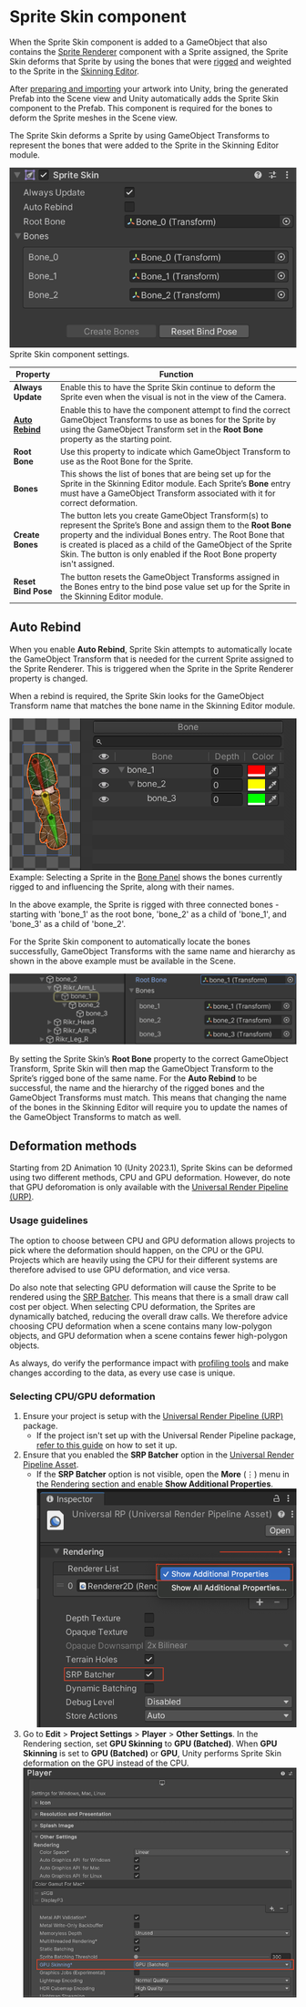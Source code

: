# Sprite Skin component
When the Sprite Skin component is added to a GameObject that also contains the [Sprite Renderer](https://docs.unity3d.com/Manual/class-SpriteRenderer.html) component with a Sprite assigned, the Sprite Skin deforms that Sprite by using the bones that were [rigged](CharacterRig.md) and weighted to the Sprite in the [Skinning Editor](SkinningEditor.md).

After [preparing and importing](PreparingArtwork.md) your artwork into Unity, bring the generated Prefab into the Scene view and Unity automatically adds the Sprite Skin component to the Prefab. This component is required for the bones to deform the Sprite meshes in the Scene view.

The Sprite Skin deforms a Sprite by using GameObject Transforms to represent the bones that were added to the Sprite in the Skinning Editor module.

![](images/2D-spriteskin-component.png)<br/>Sprite Skin component settings.

Property            | Function
--------------------|-----------------------------------------------------------------------------------------------------------------------------------------------------------------------------------------------------------------------------------------------------------------------------------------------------------------------------------------------------
**Always Update**   | Enable this to have the Sprite Skin continue to deform the Sprite even when the visual is not in the view of the Camera.
**[Auto Rebind](#auto-rebind)**     | Enable this to have the component attempt to find the correct GameObject Transforms to use as bones for the Sprite by using the GameObject Transform set in the **Root Bone** property as the starting point.
**Root Bone**       | Use this property to indicate which GameObject Transform to use as the Root Bone for the Sprite.
**Bones**           | This shows the list of bones that are being set up for the Sprite in the Skinning Editor module. Each Sprite’s **Bone** entry must have a GameObject Transform associated with it for correct deformation.
**Create Bones**    | The button lets you create GameObject Transform(s) to represent the Sprite’s Bone and assign them to the **Root Bone** property and the individual Bones entry. The Root Bone that is created is placed as a child of the GameObject of the Sprite Skin. The button is only enabled if the Root Bone property isn't assigned.
**Reset Bind Pose** | The button resets the GameObject Transforms assigned in the Bones entry to the bind pose value set up for the Sprite in the Skinning Editor module.

## Auto Rebind
When you enable **Auto Rebind**, Sprite Skin attempts to automatically locate the GameObject Transform that is needed for the current Sprite assigned to the Sprite Renderer. This is triggered when the Sprite in the Sprite Renderer property is changed.

When a rebind is required, the Sprite Skin looks for the GameObject Transform name that matches the bone name in the Skinning Editor module.

![](images/2d-anim-auto-rebind-example.png)<br/>Example: Selecting a Sprite in the [Bone Panel](SkinEdToolsShortcuts.md#bone-panel) shows the bones currently rigged to and influencing the Sprite, along with their names.

In the above example, the Sprite is rigged with three connected bones - starting with 'bone_1' as the root bone, 'bone_2' as a child of 'bone_1', and 'bone_3' as a child of 'bone_2'.

For the Sprite Skin component to automatically locate the bones successfully, GameObject Transforms with the same name and hierarchy as shown in the above example must be available in the Scene.

![](images/2d-anim-sprite-skin-root-bone.png)

By setting the Sprite Skin’s **Root Bone** property to the correct GameObject Transform, Sprite Skin will then map the GameObject Transform to the Sprite’s rigged bone of the same name. For the **Auto Rebind** to be successful, the name and the hierarchy of the rigged bones and the GameObject Transforms must match. This means that changing the name of the bones in the Skinning Editor will require you to update the names of the GameObject Transforms to match as well.

## Deformation methods
Starting from 2D Animation 10 (Unity 2023.1), Sprite Skins can be deformed using two different methods, CPU and GPU deformation. However, do note that GPU deforomation is only available with the [Universal Render Pipeline (URP)](https://docs.unity3d.com/Packages/com.unity.render-pipelines.universal@latest).

### Usage guidelines
The option to choose between CPU and GPU deformation allows projects to pick where the deformation should happen, on the CPU or the GPU. Projects which are heavily using the CPU for their different systems are therefore advised to use GPU deformation, and vice versa. 

Do also note that selecting GPU deformation will cause the Sprite to be rendered using the [SRP Batcher](https://docs.unity3d.com/Manual/SRPBatcher.html). This means that there is a small draw call cost per object. When selecting CPU deformation, the Sprites are dynamically batched, reducing the overall draw calls. We therefore advice choosing CPU deformation when a scene contains many low-polygon objects, and GPU deformation when a scene contains fewer high-polygon objects.

As always, do verify the performance impact with [profiling tools](https://docs.unity3d.com/Manual/Profiler.html) and make changes according to the data, as every use case is unique. 

### Selecting CPU/GPU deformation
1. Ensure your project is setup with the [Universal Render Pipeline (URP)](https://docs.unity3d.com/Packages/com.unity.render-pipelines.universal@latest) package.
    * If the project isn't set up with the Universal Render Pipeline package, [refer to this guide](https://docs.unity3d.com/Packages/com.unity.render-pipelines.universal@latest?subfolder=/manual/Setup.html) on how to set it up.
2. Ensure that you enabled the **SRP Batcher** option in the [Universal Render Pipeline Asset](https://docs.unity3d.com/Packages/com.unity.render-pipelines.universal@latest?subfolder=/manual/universalrp-asset.html).
    * If the **SRP Batcher** option is not visible, open the **More** (⋮) menu in the Rendering section and enable **Show Additional Properties**.
    ![](images/urp-pipeline-asset.png)
3. Go to **Edit** &gt; **Project Settings** &gt; **Player** &gt; **Other Settings**. In the Rendering section, set **GPU Skinning** to **GPU (Batched)**. When **GPU Skinning** is set to **GPU (Batched)** or **GPU**, Unity performs Sprite Skin deformation on the GPU instead of the CPU. 
![](images/gpu-deformation-settings.png)